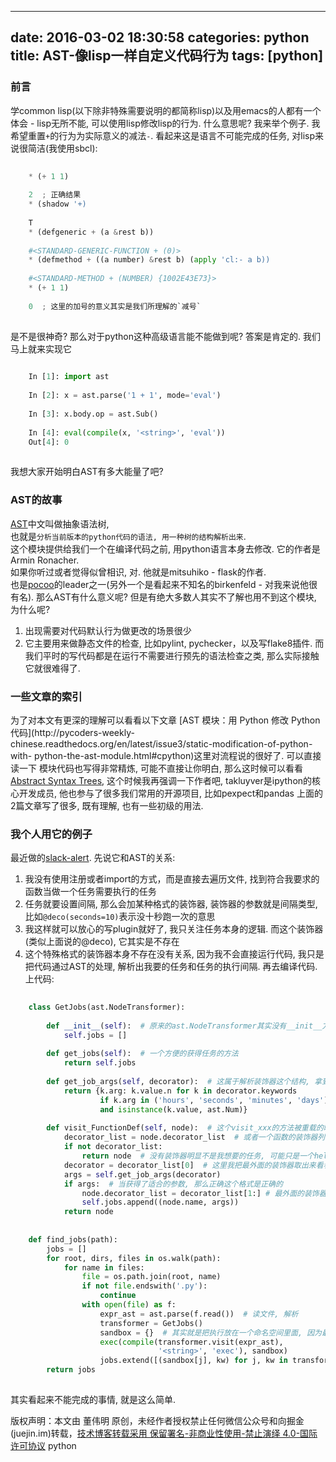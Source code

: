
---
date: 2016-03-02 18:30:58
categories: python
title: AST-像lisp一样自定义代码行为
tags: [python]
---
### 前言
学common lisp(以下除非特殊需要说明的都简称lisp)以及用emacs的人都有一个体会 - lisp无所不能,
可以使用lisp修改lisp的行为. 什么意思呢?
我来举个例子. 我希望重置`+`的行为为实际意义的减法`-`. 看起来这是语言不可能完成的任务, 对lisp来说很简洁(我使用sbcl):

``` python    
    
    * (+ 1 1)  
      
    2  ; 正确结果  
    * (shadow '+)  
      
    T  
    * (defgeneric + (a &rest b))  
      
    #<STANDARD-GENERIC-FUNCTION + (0)>  
    * (defmethod + ((a number) &rest b) (apply 'cl:- a b))  
      
    #<STANDARD-METHOD + (NUMBER) {1002E43E73}>  
    * (+ 1 1)  
      
    0  ; 这里的加号的意义其实是我们所理解的`减号`  
      
```
  
是不是很神奇?
那么对于python这种高级语言能不能做到呢? 答案是肯定的. 我们马上就来实现它

``` python    
    
    In [1]: import ast  
      
    In [2]: x = ast.parse('1 + 1', mode='eval')  
      
    In [3]: x.body.op = ast.Sub()  
      
    In [4]: eval(compile(x, '<string>', 'eval'))  
    Out[4]: 0  
      
```
  
我想大家开始明白AST有多大能量了吧?
### AST的故事
[AST](https://docs.python.org/2/library/ast.html)中文叫做抽象语法树,  
也就是`分析当前版本的python代码的语法, 用一种树的结构解析出来`.  
这个模块提供给我们一个在编译代码之前, 用python语言本身去修改.
它的作者是Armin Ronacher.  
如果你听过或者觉得似曾相识, 对. 他就是mitsuhiko - flask的作者.  
也是[pocoo](http://www.pocoo.org/)的leader之一(另外一个是看起来不知名的birkenfeld - 对我来说他很有名).
那么AST有什么意义呢? 但是有绝大多数人其实不了解也用不到这个模块, 为什么呢?
  1. 出现需要对代码默认行为做更改的场景很少
  2. 它主要用来做静态文件的检查, 比如pylint, pychecker，以及写flake8插件. 而我们平时的写代码都是在运行不需要进行预先的语法检查之类, 那么实际接触它就很难得了.
### 一些文章的索引
为了对本文有更深的理解可以看看以下文章
[AST 模块：用 Python 修改 Python 代码](http://pycoders-weekly-
chinese.readthedocs.org/en/latest/issue3/static-modification-of-python-with-
python-the-ast-module.html#cpython)这里对流程说的很好了. 可以直接读一下
模块代码也写得非常精炼, 可能不直接让你明白, 那么这时候可以看看
[Abstract Syntax Trees](http://greentreesnakes.readthedocs.org/),
这个时候我再强调一下作者吧, takluyver是ipython的核心开发成员, 他也参与了很多我们常用的开源项目, 比如pexpect和pandas
上面的2篇文章写了很多, 既有理解, 也有一些初级的用法.
### 我个人用它的例子
最近做的[slack-alert](https://github.com/dongweiming/slack-alert). 先说它和AST的关系:
  1. 我没有使用注册或者import的方式，而是直接去遍历文件, 找到符合我要求的函数当做一个任务需要执行的任务
  2. 任务就要设置间隔, 那么会加某种格式的装饰器, 装饰器的参数就是间隔类型, 比如`@deco(seconds=10)`表示没十秒跑一次的意思
  3. 我这样就可以放心的写plugin就好了, 我只关注任务本身的逻辑. 而这个装饰器(类似上面说的@deco), 它其实是不存在
  4. 这个特殊格式的装饰器本身不存在没有关系, 因为我不会直接运行代码, 我只是把代码通过AST的处理, 解析出我要的任务和任务的执行间隔. 再去编译代码.
上代码:

``` python    
    
    class GetJobs(ast.NodeTransformer):  
      
        def __init__(self):  # 原来的ast.NodeTransformer其实没有__init__方法  
            self.jobs = []  
      
        def get_jobs(self):  # 一个方便的获得任务的方法  
            return self.jobs  
      
        def get_job_args(self, decorator):  # 这属于解析装饰器这个结构, 拿到执行的间隔  
            return {k.arg: k.value.n for k in decorator.keywords  
                    if k.arg in ('hours', 'seconds', 'minutes', 'days')  
                    and isinstance(k.value, ast.Num)}  
      
        def visit_FunctionDef(self, node):  # 这个visit_xxx的方法被重载的时候, 就会对这个类型的语法加一些特殊处理. 因为我设计的时候只有函数才有可能是任务  
            decorator_list = node.decorator_list  # 或者一个函数的装饰器列表  
            if not decorator_list:  
                return node  # 没有装饰器明显不是我想要的任务, 可能只是一个helper函数而已  
            decorator = decorator_list[0]  # 这里我把最外面的装饰器取出来看看是不是符合我要的格式  
            args = self.get_job_args(decorator)  
            if args:  # 当获得了适合的参数, 那么正确这个格式是正确的  
                node.decorator_list = decorator_list[1:] # 最外面的装饰器就是语法hack, 它不存在也没有意义，以后完成历史任务 去掉之  
                self.jobs.append((node.name, args))  
            return node  
      
      
    def find_jobs(path):  
        jobs = []  
        for root, dirs, files in os.walk(path):  
            for name in files:  
                file = os.path.join(root, name)  
                if not file.endswith('.py'):  
                    continue  
                with open(file) as f:  
                    expr_ast = ast.parse(f.read())  # 读文件, 解析  
                    transformer = GetJobs()  
                    sandbox = {}  # 其实就是把执行放在一个命名空间里面, 因为最后我还是会把任务编译执行的, 我在这里面存了执行后的环境  
                    exec(compile(transformer.visit(expr_ast),  
                                 '<string>', 'exec'), sandbox)  
                    jobs.extend([(sandbox[j], kw) for j, kw in transformer.jobs])  
        return jobs  
      
```
  
其实看起来不能完成的事情, 就是这么简单.

版权声明：本文由 董伟明 原创，未经作者授权禁止任何微信公众号和向掘金(juejin.im)转载，[技术博客转载采用 保留署名-非商业性使用-禁止演绎 4.0-国际许可协议](https://creativecommons.org/licenses/by-nc-nd/4.0/deed.zh)
python
